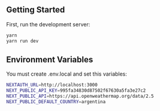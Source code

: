 ## Getting Started

First, run the development server:

```bash
yarn
yarn run dev
```

## Environment Variables
You must create .env.local and set this variables:
```bash
NEXTAUTH_URL=http://localhost:3000
NEXT_PUBLIC_API_KEY=995fa34830d87502f67630a5fa3e27c2
NEXT_PUBLIC_API=https://api.openweathermap.org/data/2.5
NEXT_PUBLIC_DEFAULT_COUNTRY=argentina
```
